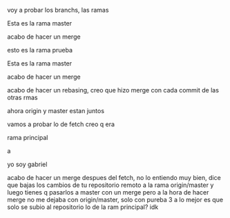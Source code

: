 voy a probar los branchs, las ramas

Esta es la rama master

acabo de hacer un merge

esto es la rama prueba

Esta es la rama master

acabo de hacer un merge

acabo de hacer un rebasing, creo que hizo merge con cada commit de las otras rmas

ahora origin y master estan juntos

vamos a probar lo de fetch creo q era

rama principal

a

yo soy gabriel

acabo de hacer un merge despues del fetch, no lo entiendo muy bien, dice que bajas los cambios de tu 
repositorio remoto a la rama origin/master y luego tienes q pasarlos a master con un merge
pero a la hora de hacer merge no me dejaba con origin/master, solo con pureba 3
a lo mejor es que solo se subio al repositorio lo de la ram principal? idk